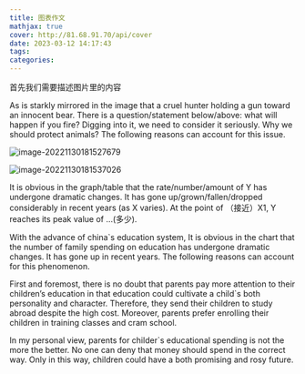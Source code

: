 ```yaml
---
title: 图表作文
mathjax: true
cover: http://81.68.91.70/api/cover
date: 2023-03-12 14:17:43
tags:
categories:
---
```




首先我们需要描述图片里的内容

As is starkly mirrored in the image that a cruel hunter holding a gun toward an innocent bear. There is a question/statement below/above: what will happen if you fire? Digging into it, we need to consider it seriously. Why we should protect animals? The following reasons can account for this issue. 



![image-20221130181527679](C:\Users\Administrator\AppData\Roaming\Typora\typora-user-images\image-20221130181527679.png)

![image-20221130181537026](C:\Users\Administrator\AppData\Roaming\Typora\typora-user-images\image-20221130181537026.png)

It is obvious in the graph/table that the rate/number/amount of Y has undergone dramatic changes. It has gone up/grown/fallen/dropped considerably in recent years (as X varies). At the point of （接近）X1, Y reaches its peak value of …(多少).

With the advance of china`s education system, It is obvious in the chart that the number of family spending on education has undergone dramatic changes. It has gone up in recent years. The following reasons can account for this phenomenon. 

First and foremost, there is no doubt that parents pay more attention to their children’s education in that education could cultivate a child`s both personality and character. Therefore, they send their children to study abroad despite the high cost. Moreover, parents prefer enrolling their children in training classes and cram school.

In my personal view, parents for childer`s educational spending is not the more the better. No one can deny that money should spend in the correct way. Only in this way, children could have a both promising and rosy future.



